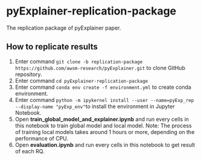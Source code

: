 
# pyExplainer-replication-package
The replication package of pyExplainer paper.

## How to replicate results
1. Enter command `git clone -b replication-package https://github.com/awsm-research/pyExplainer.git` to clone GitHub repository.
2. Enter command `cd pyExplainer-replication-package`
3. Enter command `conda env create -f environment.yml` to create conda environment.
4. Enter command `python -m ipykernel install --user --name=pyExp_rep --display-name "pyExp_env"`to install the environment in Jupyter Notebook.
5. Open **train_global_model_and_explainer.ipynb** and run every cells in this notebook to train global model and local model.
	Note: The process of training local models takes around 1 hours or more, depending on the performance of CPU.
6. Open **evaluation.ipynb** and run every cells in this notebook to get result of each RQ.
